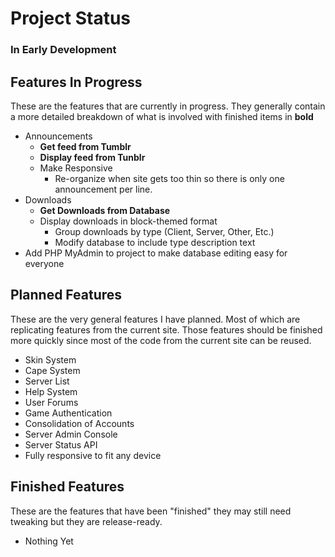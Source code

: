 Project Status
===============
### In Early Development

Features In Progress
---------------------
These are the features that are currently in progress.  They generally contain a more detailed
breakdown of what is involved with finished items in **bold**
*   Announcements
    *   **Get feed from Tumblr**
    *   **Display feed from Tunblr**
    *   Make Responsive
        *   Re-organize when site gets too thin so there is only one announcement per line.
*   Downloads
    *   **Get Downloads from Database**
    *   Display downloads in block-themed format
        *   Group downloads by type (Client, Server, Other, Etc.)
        *   Modify database to include type description text
*   Add PHP MyAdmin to project to make database editing easy for everyone

Planned Features
-----------------
These are the very general features I have planned.  Most of which are replicating features from the current
site.  Those features should be finished more quickly since most of the code from the current site can be
reused.

*   Skin System
*   Cape System
*   Server List
*   Help System
*   User Forums
*   Game Authentication
*   Consolidation of Accounts
*   Server Admin Console
*   Server Status API
*   Fully responsive to fit any device

Finished Features
-----------------
These are the features that have been "finished" they may still need tweaking
but they are release-ready.

*   Nothing Yet